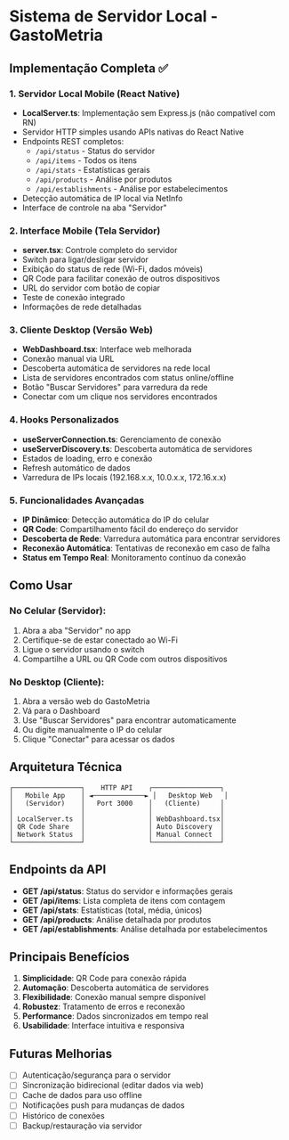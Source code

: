 # Sistema de Servidor Local - GastoMetria

## Implementação Completa ✅

### 1. **Servidor Local Mobile (React Native)**
- **LocalServer.ts**: Implementação sem Express.js (não compatível com RN)
- Servidor HTTP simples usando APIs nativas do React Native
- Endpoints REST completos:
  - `/api/status` - Status do servidor
  - `/api/items` - Todos os itens
  - `/api/stats` - Estatísticas gerais
  - `/api/products` - Análise por produtos
  - `/api/establishments` - Análise por estabelecimentos
- Detecção automática de IP local via NetInfo
- Interface de controle na aba "Servidor"

### 2. **Interface Mobile (Tela Servidor)**
- **server.tsx**: Controle completo do servidor
- Switch para ligar/desligar servidor
- Exibição do status de rede (Wi-Fi, dados móveis)
- QR Code para facilitar conexão de outros dispositivos
- URL do servidor com botão de copiar
- Teste de conexão integrado
- Informações de rede detalhadas

### 3. **Cliente Desktop (Versão Web)**
- **WebDashboard.tsx**: Interface web melhorada
- Conexão manual via URL
- Descoberta automática de servidores na rede local
- Lista de servidores encontrados com status online/offline
- Botão "Buscar Servidores" para varredura da rede
- Conectar com um clique nos servidores encontrados

### 4. **Hooks Personalizados**
- **useServerConnection.ts**: Gerenciamento de conexão
- **useServerDiscovery.ts**: Descoberta automática de servidores
- Estados de loading, erro e conexão
- Refresh automático de dados
- Varredura de IPs locais (192.168.x.x, 10.0.x.x, 172.16.x.x)

### 5. **Funcionalidades Avançadas**
- **IP Dinâmico**: Detecção automática do IP do celular
- **QR Code**: Compartilhamento fácil do endereço do servidor
- **Descoberta de Rede**: Varredura automática para encontrar servidores
- **Reconexão Automática**: Tentativas de reconexão em caso de falha
- **Status em Tempo Real**: Monitoramento contínuo da conexão

## Como Usar

### No Celular (Servidor):
1. Abra a aba "Servidor" no app
2. Certifique-se de estar conectado ao Wi-Fi
3. Ligue o servidor usando o switch
4. Compartilhe a URL ou QR Code com outros dispositivos

### No Desktop (Cliente):
1. Abra a versão web do GastoMetria
2. Vá para o Dashboard
3. Use "Buscar Servidores" para encontrar automaticamente
4. Ou digite manualmente o IP do celular
5. Clique "Conectar" para acessar os dados

## Arquitetura Técnica

```
┌─────────────────┐    HTTP API    ┌─────────────────┐
│   Mobile App    │ ◄─────────────► │   Desktop Web   │
│   (Servidor)    │   Port 3000    │   (Cliente)     │
│                 │                │                 │
│ LocalServer.ts  │                │ WebDashboard.tsx│
│ QR Code Share   │                │ Auto Discovery  │
│ Network Status  │                │ Manual Connect  │
└─────────────────┘                └─────────────────┘
```

## Endpoints da API

- **GET /api/status**: Status do servidor e informações gerais
- **GET /api/items**: Lista completa de itens com contagem
- **GET /api/stats**: Estatísticas (total, média, únicos)
- **GET /api/products**: Análise detalhada por produtos
- **GET /api/establishments**: Análise detalhada por estabelecimentos

## Principais Benefícios

1. **Simplicidade**: QR Code para conexão rápida
2. **Automação**: Descoberta automática de servidores
3. **Flexibilidade**: Conexão manual sempre disponível
4. **Robustez**: Tratamento de erros e reconexão
5. **Performance**: Dados sincronizados em tempo real
6. **Usabilidade**: Interface intuitiva e responsiva

## Futuras Melhorias

- [ ] Autenticação/segurança para o servidor
- [ ] Sincronização bidirecional (editar dados via web)
- [ ] Cache de dados para uso offline
- [ ] Notificações push para mudanças de dados
- [ ] Histórico de conexões
- [ ] Backup/restauração via servidor
